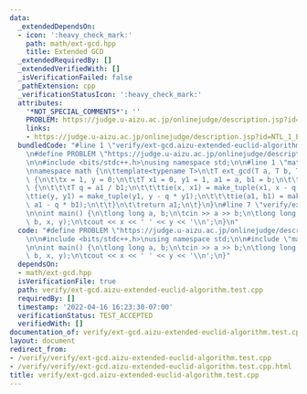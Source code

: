 ```yaml
---
data:
  _extendedDependsOn:
  - icon: ':heavy_check_mark:'
    path: math/ext-gcd.hpp
    title: Extended GCD
  _extendedRequiredBy: []
  _extendedVerifiedWith: []
  _isVerificationFailed: false
  _pathExtension: cpp
  _verificationStatusIcon: ':heavy_check_mark:'
  attributes:
    '*NOT_SPECIAL_COMMENTS*': ''
    PROBLEM: https://judge.u-aizu.ac.jp/onlinejudge/description.jsp?id=NTL_1_E
    links:
    - https://judge.u-aizu.ac.jp/onlinejudge/description.jsp?id=NTL_1_E
  bundledCode: "#line 1 \"verify/ext-gcd.aizu-extended-euclid-algorithm.test.cpp\"\
    \n#define PROBLEM \"https://judge.u-aizu.ac.jp/onlinejudge/description.jsp?id=NTL_1_E\"\
    \n\n#include <bits/stdc++.h>\nusing namespace std;\n\n#line 1 \"math/ext-gcd.hpp\"\
    \nnamespace math {\n\ttemplate<typename T>\n\tT ext_gcd(T a, T b, T &x, T &y)\
    \ {\n\t\tx = 1, y = 0;\n\t\tT x1 = 0, y1 = 1, a1 = a, b1 = b;\n\t\twhile (b1)\
    \ {\n\t\t\tT q = a1 / b1;\n\t\t\ttie(x, x1) = make_tuple(x1, x - q * x1);\n\t\t\
    \ttie(y, y1) = make_tuple(y1, y - q * y1);\n\t\t\ttie(a1, b1) = make_tuple(b1,\
    \ a1 - q * b1);\n\t\t}\n\t\treturn a1;\n\t}\n}\n#line 7 \"verify/ext-gcd.aizu-extended-euclid-algorithm.test.cpp\"\
    \n\nint main() {\n\tlong long a, b;\n\tcin >> a >> b;\n\tlong long x, y;\n\tmath::ext_gcd(a,\
    \ b, x, y);\n\tcout << x << ' ' << y << '\\n';\n}\n"
  code: "#define PROBLEM \"https://judge.u-aizu.ac.jp/onlinejudge/description.jsp?id=NTL_1_E\"\
    \n\n#include <bits/stdc++.h>\nusing namespace std;\n\n#include \"math/ext-gcd.hpp\"\
    \n\nint main() {\n\tlong long a, b;\n\tcin >> a >> b;\n\tlong long x, y;\n\tmath::ext_gcd(a,\
    \ b, x, y);\n\tcout << x << ' ' << y << '\\n';\n}"
  dependsOn:
  - math/ext-gcd.hpp
  isVerificationFile: true
  path: verify/ext-gcd.aizu-extended-euclid-algorithm.test.cpp
  requiredBy: []
  timestamp: '2022-04-16 16:23:30-07:00'
  verificationStatus: TEST_ACCEPTED
  verifiedWith: []
documentation_of: verify/ext-gcd.aizu-extended-euclid-algorithm.test.cpp
layout: document
redirect_from:
- /verify/verify/ext-gcd.aizu-extended-euclid-algorithm.test.cpp
- /verify/verify/ext-gcd.aizu-extended-euclid-algorithm.test.cpp.html
title: verify/ext-gcd.aizu-extended-euclid-algorithm.test.cpp
---
```

